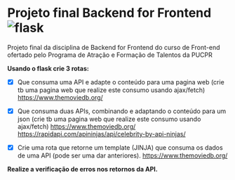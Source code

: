 # Projeto final Backend for Frontend  <img src="https://skillicons.dev/icons?i=flask" alt="flask">

Projeto final da disciplina de Backend for Frontend do curso de Front-end ofertado pelo Programa de Atração e Formação de Talentos da PUCPR

**Usando o flask crie 3 rotas:**

- [x] Que consuma uma API e adapte o conteúdo para uma pagina web (crie tb uma pagina web que realize este consumo usando ajax/fetch)
https://www.themoviedb.org/

- [x] Que consuma duas APIs, combinando e adaptando o conteúdo para um json (crie tb uma pagina web que realize este consumo usando ajax/fetch)
https://www.themoviedb.org/
https://rapidapi.com/apininjas/api/celebrity-by-api-ninjas/

- [x] Crie uma rota que retorne um template (JINJA) que consuma os dados de uma API (pode ser uma dar anteriores).
https://www.themoviedb.org/
 
**Realize a verificação de erros nos retornos da API.**
